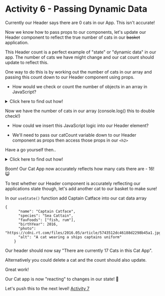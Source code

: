 # Activity 6 - Passing Dynamic Data

Currently our Header says there are 0 cats in our App. This isn't accurate!

Now we know how to pass props to our components, let's update our Header component to reflect the true number of cats in our ~~basket~~ application.

This Header count is a perfect example of "state" or "dynamic data" in our app. The number of cats we have might change and our cat count should update to reflect this.

One way to do this is by working out the number of cats in our array and passing this count down to our Header component using props.

- How would we check or count the number of objects in an array in JavaScript?

<details>
<summary>Click here to find out how!</summary>
<pre>

// In App.js above our return statement, declare a variable and save our cats length to it

`const catCount = cats.length`

</pre>
</details>

Now we have the number of cats in our array (console.log() this to double check!)

- How could we insert this JavaScript logic into our Header element?

- We'll need to pass our catCount variable down to our Header component as props then access those props in our `<h2>`

Have a go yourself then..

<details>
<summary>Click here to find out how!</summary>
<pre>

// In App.js we pass our catCount variable to our Header component through props

`<Header catCount={catCount}>`

// In Header.js we receive props through the Header parameters

`function Header(props) {..}`

// In Header.js we replace the 0 with our dynamic data

```function Header(props) {

  return (
    <header className="header__container">
      <h1 className="header__title header__welcome">Welcome to React!</h1>
      <h2 className="header__title">There are currently {props.catCount} Cats in this Cat App</h2>
    </header>
  )
}

export default Header
```

Let's break it down. 🔨

- In App.js we use the JavaScript `.length` property to count how many cat objects there are and save this number to a variable

- We pass this variable to our Header component using props

- Our Header component receives our props through it's parameters

- We use curly braces to replace the 0 in our h2 with our props

</pre>
</details>

Boom! Our Cat App now accurately reflects how many cats there are - 16! 😺

To test whether our Header component is accurately reflecting our applications state though, let's add another cat to our basket to make sure!

In our `useState()` function add Captain Catface into our cat data array

```
{
      "name": "Captain Catface",
      "species": "Sea Cattain",
      "favFoods": ["fish, rum"],
      "birthYear": 2016,
      "photo": "https://cdni.rt.com/files/2016.05/article/5743512dc46188d2298b45a1.jpg",
      "alt": "A cat wearing a ships captains uniform"
    }
```

Our header should now say "There are currently 17 Cats in this Cat App".

Alternatively you could delete a cat and the count should also update.

Great work!

Our Cat app is now "reacting" to changes in our state! 🙌

Let's push this to the next level! [Activity 7](./activity-7.md)
